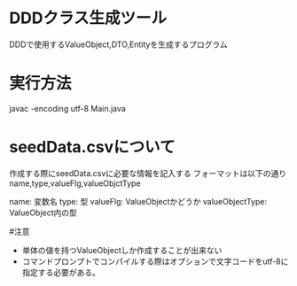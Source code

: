 # DDDクラス生成ツール
DDDで使用するValueObject,DTO,Entityを生成するプログラム

# 実行方法
javac -encoding utf-8 Main.java

# seedData.csvについて
作成する際にseedData.csvに必要な情報を記入する
フォーマットは以下の通り
name,type,valueFlg,valueObjctType

name: 変数名
type: 型
valueFlg: ValueObjectかどうか
valueObjectType: ValueObject内の型

#注意
- 単体の値を持つValueObjectしか作成することが出来ない
- コマンドプロンプトでコンパイルする際はオプションで文字コードをutf-8に指定する必要がある。
